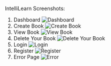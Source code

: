 IntelliLearn Screenshots:

1. Dashboard
   ![Dashboard](https://github.com/RektyRowdyy/IntelliLearn-LMS/assets/99550078/1f1da449-77e6-4704-9da0-7eba01bacc33)
2. Create Book
   ![Create Book](https://github.com/RektyRowdyy/IntelliLearn-LMS/assets/99550078/902eaabc-70a3-4231-a5d5-0230061b48e4)
3. View Book
   ![View Book](https://github.com/RektyRowdyy/IntelliLearn-LMS/assets/99550078/bc3cc224-7b93-4d72-b453-11e42d51181e)
4. Delete Your Book
   ![Delete Your Book](https://github.com/RektyRowdyy/IntelliLearn-LMS/assets/99550078/7c682a10-ecbb-47f6-a015-f4e9985bcbcd)
5. Login
   ![Login](https://github.com/RektyRowdyy/IntelliLearn-LMS/assets/99550078/56ef9bc7-ff71-4c9a-b4ab-32b5ea7c9e34)
6. Register
   ![Register](https://github.com/RektyRowdyy/IntelliLearn-LMS/assets/99550078/95bc394d-7ef6-4874-9f1b-5baf12b88705)
7. Error Page
   ![Error](https://github.com/RektyRowdyy/IntelliLearn-LMS/assets/99550078/8e6ce912-711a-496d-b873-b719e2e8ef9b)
